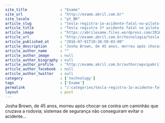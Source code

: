 ```yaml
---
site_title               : "Exame"
site_url                 : "http://exame.abril.com.br"
site_locale              : "pt_BR"
article_slug             : "tesla-registra-1o-acidente-fatal-no-piloto-automatico"
article_title            : "Tesla registra 1º acidente fatal no piloto automático"
article_image            : "https://abrilexame.files.wordpress.com/2016/09/size_960_16_9_models6.jpg?quality=70&strip=all&w=960"
article_url              : "http://exame.abril.com.br/tecnologia/tesla-sofre-primeiro-acidente-fatal-com-direcao-autonoma/"
article_published_at     : "2016-07-01T10:38:50-03:00"
article_description      : "Josha Brown, de 45 anos, morreu após chocar-se contra um caminhão que cruzava a rodovia; sistemas de segurança não conseguiram evitar o acidente..."
article_author_name      : ""
article_author_image     : null
article_author_biography : null
article_author_profile   : "http://exame.abril.com.br/author/wpvipabril/"
article_author_facebook  : null
article_author_twitter   : null
category                 : ['technology']
tags                     : ['Exame']
permalink                : "/:categories/tesla-registra-1o-acidente-fatal-no-piloto-automatico/"
layout                   : post
---
```


Josha Brown, de 45 anos, morreu após chocar-se contra um caminhão que cruzava a rodovia; sistemas de segurança não conseguiram evitar o acidente...
